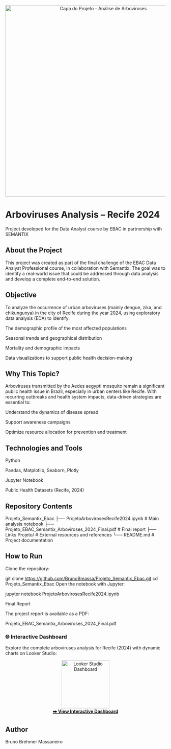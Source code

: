 <p align="center">
  <img src="capa-projeto.png" alt="Capa do Projeto - Análise de Arboviroses" width="600">
</p>

# Arboviruses Analysis – Recife 2024
Project developed for the Data Analyst course by EBAC in partnership with SEMANTIX

## About the Project
This project was created as part of the final challenge of the EBAC Data Analyst Professional course, in collaboration with Semantix. The goal was to identify a real-world issue that could be addressed through data analysis and develop a complete end-to-end solution.

## Objective
To analyze the occurrence of urban arboviruses (mainly dengue, zika, and chikungunya) in the city of Recife during the year 2024, using exploratory data analysis (EDA) to identify:

The demographic profile of the most affected populations

Seasonal trends and geographical distribution

Mortality and demographic impacts

Data visualizations to support public health decision-making

## Why This Topic?
Arboviruses transmitted by the Aedes aegypti mosquito remain a significant public health issue in Brazil, especially in urban centers like Recife. With recurring outbreaks and health system impacts, data-driven strategies are essential to:

Understand the dynamics of disease spread

Support awareness campaigns

Optimize resource allocation for prevention and treatment

## Technologies and Tools
Python

Pandas, Matplotlib, Seaborn, Plotly

Jupyter Notebook

Public Health Datasets (Recife, 2024)

## Repository Contents

Projeto_Semantix_Ebac
  ├── ProjetoArbovirosesRecife2024.ipynb     # Main analysis notebook
  ├── Projeto_EBAC_Semantix_Arboviroses_2024_Final.pdf  # Final report
  ├── Links Projeto/                         # External resources and references
  └── README.md                              # Project documentation
  
## How to Run
Clone the repository:

git clone https://github.com/BrunoBmassa/Projeto_Semantix_Ebac.git
cd Projeto_Semantix_Ebac
Open the notebook with Jupyter:

jupyter notebook ProjetoArbovirosesRecife2024.ipynb


Final Report

The project report is available as a PDF:

Projeto_EBAC_Semantix_Arboviroses_2024_Final.pdf

### 🌐 Interactive Dashboard

Explore the complete arboviruses analysis for Recife (2024) with dynamic charts on Looker Studio:

<p align="center">
  <a href="https://lookerstudio.google.com/s/nK-oFLv3x-I" target="_blank">
    <img src="https://upload.wikimedia.org/wikipedia/commons/thumb/3/3d/Google_Data_Studio_Logo.svg/600px-Google_Data_Studio_Logo.svg.png" alt="Looker Studio Dashboard" width="150"><br>
    <strong>➡️ View Interactive Dashboard</strong>
  </a>
</p>

## Author

Bruno Brehmer Massaneiro
